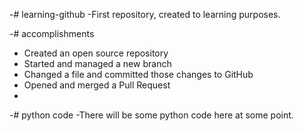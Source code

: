 -# learning-github
-First repository, created to learning purposes.
 
-# accomplishments
-    Created an open source repository
-    Started and managed a new branch
-    Changed a file and committed those changes to GitHub
-    Opened and merged a Pull Request
-    
-# python code
-There will be some python code here at some point.
